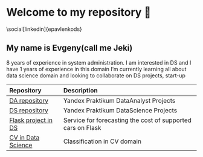 # Welcome to my repository 👋

\social[linkedin]{epavlenkods}

## My name is Evgeny(call me Jeki)

8 years of experience in system administration. I am interested in DS and I have 1 years of experience in this domain
I’m currently learning all about data science domain and looking to collaborate on DS projects, start-up

| Repository | Description |
| :---------------------- | :---------------------- |
| [DA repository](https://github.com/RCCyber/DataAnalyst) | Yandex Praktikum DataAnalyst Projects |
| [DS repository](https://github.com/RCCyber/DataScience) | Yandex Praktikum DataScience Projects |
| [Flask project in DS](https://github.com/RCCyber/DS_Flask) | Service for forecasting the cost of supported cars on Flask |
| [CV in Data Science](https://github.com/RCCyber/Detect-employees-CV-) | Classification in CV domain |
